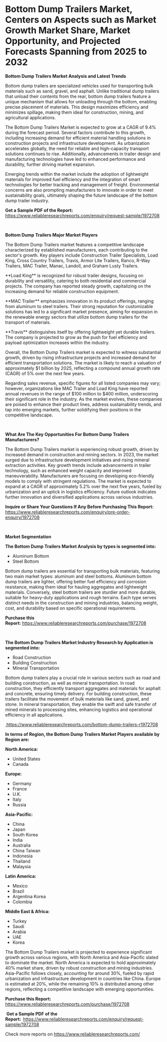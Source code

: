<p><h1>Bottom Dump Trailers Market, Centers on Aspects such as Market Growth Market Share, Market Opportunity, and Projected Forecasts Spanning from 2025 to 2032</h1></p><p><strong>Bottom Dump Trailers Market Analysis and Latest Trends</strong></p>
<p><p>Bottom dump trailers are specialized vehicles used for transporting bulk materials such as sand, gravel, and asphalt. Unlike traditional dump trailers that unload their contents from the rear, bottom dump trailers feature a unique mechanism that allows for unloading through the bottom, enabling precise placement of materials. This design maximizes efficiency and minimizes spillage, making them ideal for construction, mining, and agricultural applications.</p><p>The Bottom Dump Trailers Market is expected to grow at a CAGR of 9.4% during the forecast period. Several factors contribute to this growth, including increasing demand for efficient material handling solutions in construction projects and infrastructure development. As urbanization accelerates globally, the need for reliable and high-capacity transport solutions continues to rise. Additionally, advancements in trailer design and manufacturing technologies have led to enhanced performance and durability, further driving market expansion.</p><p>Emerging trends within the market include the adoption of lightweight materials for improved fuel efficiency and the integration of smart technologies for better tracking and management of freight. Environmental concerns are also prompting manufacturers to innovate in order to meet sustainability goals, ultimately shaping the future landscape of the bottom dump trailer industry.</p></p>
<p><strong>Get a Sample PDF of the Report:&nbsp;</strong> <a href="https://www.reliableresearchreports.com/enquiry/request-sample/1972708?utm_campaign=2487&utm_medium=2&utm_source=Github&utm_content=ia&utm_term=10042025&utm_id=bottom-dump-trailers">https://www.reliableresearchreports.com/enquiry/request-sample/1972708</a></p>
<p>&nbsp;</p>
<p><strong>Bottom Dump Trailers Major Market Players</strong></p>
<p><p>The Bottom Dump Trailers market features a competitive landscape characterized by established manufacturers, each contributing to the sector's growth. Key players include Construction Trailer Specialists, Load King, Cross Country Trailers, Travis, Armor Lite Trailers, Ranco, R-Way Trailers, MAC Trailer, Manac, Landoll, and Graham Lusty Trailers.</p><p>**Load King** is recognized for robust trailer designs, focusing on durability and versatility, catering to both residential and commercial projects. The company has reported steady growth, capitalizing on the increasing demand for reliable construction equipment.</p><p>**MAC Trailer** emphasizes innovation in its product offerings, ranging from aluminum to steel trailers. Their strong reputation for customizable solutions has led to a significant market presence, aiming for expansion in the renewable energy sectors that utilize bottom dump trailers for the transport of materials.</p><p>**Travis** distinguishes itself by offering lightweight yet durable trailers. The company is projected to grow as the push for fuel efficiency and payload optimization increases within the industry.</p><p>Overall, the Bottom Dump Trailers market is expected to witness substantial growth, driven by rising infrastructure projects and increased demand for efficient transportation solutions. The market is likely to reach a valuation of approximately $1 billion by 2025, reflecting a compound annual growth rate (CAGR) of 5% over the next few years.</p><p>Regarding sales revenue, specific figures for all listed companies may vary; however, organizations like MAC Trailer and Load King have reported annual revenues in the range of $100 million to $400 million, underscoring their significant role in the industry. As the market evolves, these companies are poised to enhance their product lines, address sustainability trends, and tap into emerging markets, further solidifying their positions in the competitive landscape.</p></p>
<p>&nbsp;</p>
<p><strong>What Are The Key Opportunities For Bottom Dump Trailers Manufacturers?</strong></p>
<p><p>The Bottom Dump Trailers market is experiencing robust growth, driven by increased demand in construction and mining sectors. In 2023, the market surged due to infrastructure development initiatives and rising mineral extraction activities. Key growth trends include advancements in trailer technology, such as enhanced weight capacity and improved maneuverability. Manufacturers are focusing on developing eco-friendly models to comply with stringent regulations. The market is expected to expand at a CAGR of approximately 5.2% over the next five years, fueled by urbanization and an uptick in logistics efficiency. Future outlook indicates further innovation and diversified applications across various industries.</p></p>
<p><strong>Inquire or Share Your Questions If Any Before Purchasing This Report:</strong> <a href="https://www.reliableresearchreports.com/enquiry/pre-order-enquiry/1972708?utm_campaign=2487&utm_medium=2&utm_source=Github&utm_content=ia&utm_term=10042025&utm_id=bottom-dump-trailers">https://www.reliableresearchreports.com/enquiry/pre-order-enquiry/1972708</a></p>
<p>&nbsp;</p>
<p><strong>Market Segmentation</strong></p>
<p><strong>The Bottom Dump Trailers Market Analysis by types is segmented into:</strong></p>
<p><ul><li>Aluminum Bottom</li><li>Steel Bottom</li></ul></p>
<p><p>Bottom dump trailers are essential for transporting bulk materials, featuring two main market types: aluminum and steel bottoms. Aluminum bottom dump trailers are lighter, offering better fuel efficiency and corrosion resistance, making them ideal for hauling aggregates and lightweight materials. Conversely, steel bottom trailers are sturdier and more durable, suitable for heavy-duty applications and rough terrains. Each type serves distinct needs in the construction and mining industries, balancing weight, cost, and durability based on specific operational requirements.</p></p>
<p><strong>Purchase this Report:&nbsp;</strong><a href="https://www.reliableresearchreports.com/purchase/1972708?utm_campaign=2487&utm_medium=2&utm_source=Github&utm_content=ia&utm_term=10042025&utm_id=bottom-dump-trailers">https://www.reliableresearchreports.com/purchase/1972708</a></p>
<p>&nbsp;</p>
<p><strong>The Bottom Dump Trailers Market Industry Research by Application is segmented into:</strong></p>
<p><ul><li>Road Construction</li><li>Building Construction</li><li>Mineral Transportation</li></ul></p>
<p><p>Bottom dump trailers play a crucial role in various sectors such as road and building construction, as well as mineral transportation. In road construction, they efficiently transport aggregates and materials for asphalt and concrete, ensuring timely delivery. For building construction, these trailers facilitate the movement of bulk materials like sand, gravel, and stone. In mineral transportation, they enable the swift and safe transfer of mined minerals to processing sites, enhancing logistics and operational efficiency in all applications.</p></p>
<p><a href="https://www.reliableresearchreports.com/bottom-dump-trailers-r1972708?utm_campaign=2487&utm_medium=2&utm_source=Github&utm_content=ia&utm_term=10042025&utm_id=bottom-dump-trailers">&nbsp;https://www.reliableresearchreports.com/bottom-dump-trailers-r1972708</a></p>
<p><strong>In terms of Region, the Bottom Dump Trailers Market Players available by Region are:</strong></p>
<p>
    <p> <strong> North America: </strong>
        <ul>
            <li>United States</li>
            <li>Canada</li>
        </ul>
        </p> 
    <p> <strong> Europe: </strong>
        <ul>
            <li>Germany</li>
            <li>France</li>
            <li>U.K.</li>
            <li>Italy</li>
            <li>Russia</li>
        </ul>
        </p> 
    <p> <strong> Asia-Pacific: </strong>
        <ul>
            <li>China</li>
            <li>Japan</li>
            <li>South Korea</li>
            <li>India</li>
            <li>Australia</li>
            <li>China Taiwan</li>
            <li>Indonesia</li>
            <li>Thailand</li>
            <li>Malaysia</li>
        </ul>
        </p> 
    <p> <strong> Latin America: </strong>
        <ul>
            <li>Mexico</li>
            <li>Brazil</li>
            <li>Argentina Korea</li>
            <li>Colombia</li>
        </ul>
        </p> 
    <p> <strong> Middle East & Africa: </strong>
        <ul>
            <li>Turkey</li>
            <li>Saudi</li>
            <li>Arabia</li>
            <li>UAE</li>
            <li>Korea</li>
        </ul>
    </p>
    </p>
<p><p>The Bottom Dump Trailers market is projected to experience significant growth across various regions, with North America and Asia-Pacific slated to dominate the market. North America is expected to hold approximately 40% market share, driven by robust construction and mining industries. Asia-Pacific follows closely, accounting for around 30%, fueled by rapid urbanization and infrastructure development in countries like China. Europe is estimated at 20%, while the remaining 10% is distributed among other regions, reflecting a competitive landscape with emerging opportunities.</p></p>
<p><strong>Purchase this Report: </strong><a href="https://www.reliableresearchreports.com/purchase/1972708?utm_campaign=2487&utm_medium=2&utm_source=Github&utm_content=ia&utm_term=10042025&utm_id=bottom-dump-trailers">https://www.reliableresearchreports.com/purchase/1972708</a></p>
<p>&nbsp;<strong>Get a Sample PDF of the Report:&nbsp;&nbsp;</strong><a href="https://www.reliableresearchreports.com/enquiry/request-sample/1972708?utm_campaign=2487&utm_medium=2&utm_source=Github&utm_content=ia&utm_term=10042025&utm_id=bottom-dump-trailers">https://www.reliableresearchreports.com/enquiry/request-sample/1972708</a></p>
<p><strong></strong></p>
<p>Check more reports on <a href="https://www.reliableresearchreports.com/?utm_campaign=2487&utm_medium=2&utm_source=Github&utm_content=ia&utm_term=10042025&utm_id=bottom-dump-trailers">https://www.reliableresearchreports.com/</a></p>